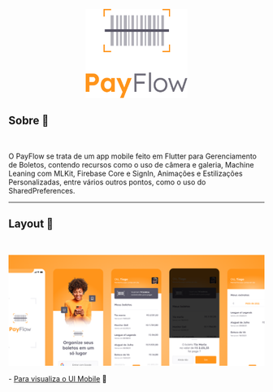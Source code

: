 <p align="center">
  <img alt="PayFlow" src="logo.png" width="200px">
</p>



<h2>Sobre 📖</h2><br>
   
<p>
   O PayFlow se trata de um app mobile feito em Flutter para Gerenciamento de Boletos, contendo recursos como o uso de câmera e galeria, Machine Leaning com MLKit, Firebase Core e SignIn, Animações e Estilizações Personalizadas, entre vários outros pontos, como o uso do SharedPreferences. <br>
</p>

---

<h2>Layout 🎨</h2><br>

   <p>
      <img alt="PayFlow" title="PayFlow" src="layout.png" />
   </p>

   <p> 
   - <a href="https://www.figma.com/file/ZrNubXWjRWADC4t8ZSgLH9/PayFlow-(Community)?node-id=0%3A1">Para visualiza o UI Mobile</a> 📱
   </p>
   
   
